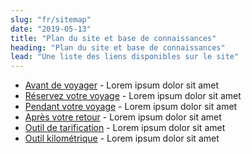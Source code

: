 ```yaml
---
slug: "fr/sitemap"
date: "2019-05-13"
title: "Plan du site et base de connaissances"
heading: "Plan du site et base de connaissances"
lead: "Une liste des liens disponibles sur le site"
---
```


- [Avant de voyager](/fr/before) - Lorem ipsum dolor sit amet
- [Réservez votre voyage](/fr/booktravel) - Lorem ipsum dolor sit amet
- [Pendant votre voyage](/fr/during) - Lorem ipsum dolor sit amet
- [Après votre retour](/fr/after) - Lorem ipsum dolor sit amet
- [Outil de tarification](/fr/rates) - Lorem ipsum dolor sit amet
- [Outil kilométrique](/fr/kilometrics) - Lorem ipsum dolor sit amet

